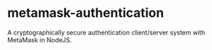 # metamask-authentication

A cryptographically secure authentication client/server system with MetaMask in NodeJS.
